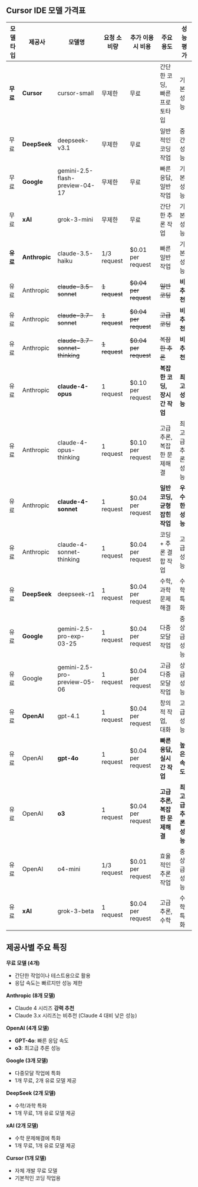 ## Cursor IDE 모델 가격표

| 모델 타입 | 제공사 | 모델명 | 요청 소비량 | 추가 이용 시 비용 | 주요 용도 | 성능 평가 |
|-----------|--------|---------|-------------|------------------|-----------|-----------|
| **무료** | **Cursor** | cursor-small | 무제한 | 무료 | 간단한 코딩, 빠른 프로토타입 | 기본 성능 |
| 무료 | **DeepSeek** | deepseek-v3.1 | 무제한 | 무료 | 일반적인 코딩 작업 | 중간 성능 |
| 무료 | **Google** | gemini-2.5-flash-preview-04-17 | 무제한 | 무료 | 빠른 응답, 일반 작업 | 기본 성능 |
| 무료 | **xAI** | grok-3-mini | 무제한 | 무료 | 간단한 추론 작업 | 기본 성능 |
| **유료** | **Anthropic** | claude-3.5-haiku | 1/3 request | $0.01 per request | 빠른 일반 작업 | 기본 성능 |
| 유료 | Anthropic | ~~claude-3.5-sonnet~~ | ~~1 request~~ | ~~$0.04 per request~~ | ~~일반 코딩~~ | **비추천** |
| 유료 | Anthropic | ~~claude-3.7-sonnet~~ | ~~1 request~~ | ~~$0.04 per request~~ | ~~고급 코딩~~ | **비추천** |
| 유료 | Anthropic | ~~claude-3.7-sonnet-thinking~~ | ~~1 request~~ | ~~$0.04 per request~~ | ~~복잡한 추론~~ | **비추천** |
| 유료 | Anthropic | **claude-4-opus** | 1 request | $0.10 per request | **복잡한 코딩, 장시간 작업** | **최고 성능** |
| 유료 | Anthropic | claude-4-opus-thinking | 1 request | $0.10 per request | 고급 추론, 복잡한 문제해결 | 최고급 추론 성능 |
| 유료 | Anthropic | **claude-4-sonnet** | 1 request | $0.04 per request | **일반 코딩, 균형잡힌 작업** | **우수한 성능** |
| 유료 | Anthropic | claude-4-sonnet-thinking | 1 request | $0.04 per request | 코딩 + 추론 결합 작업 | 고급 성능 |
| 유료 | **DeepSeek** | deepseek-r1 | 1 request | $0.04 per request | 수학, 과학 문제해결 | 수학 특화 |
| 유료 | **Google** | gemini-2.5-pro-exp-03-25 | 1 request | $0.04 per request | 다중모달 작업 | 중상급 성능 |
| 유료 | Google | gemini-2.5-pro-preview-05-06 | 1 request | $0.04 per request | 고급 다중모달 작업 | 상급 성능 |
| 유료 | **OpenAI** | gpt-4.1 | 1 request | $0.04 per request | 창의적 작업, 대화 | 고급 성능 |
| 유료 | OpenAI | **gpt-4o** | 1 request | $0.04 per request | **빠른 응답, 실시간 작업** | **높은 속도** |
| 유료 | OpenAI | **o3** | 1 request | $0.04 per request | **고급 추론, 복잡한 문제해결** | **최고급 추론 성능** |
| 유료 | OpenAI | o4-mini | 1/3 request | $0.01 per request | 효율적인 추론 작업 | 중상급 성능 |
| 유료 | **xAI** | grok-3-beta | 1 request | $0.04 per request | 고급 추론, 수학 | 수학 특화 |

## 제공사별 주요 특징

**무료 모델 (4개)**

- 간단한 작업이나 테스트용으로 활용
- 응답 속도는 빠르지만 성능 제한

**Anthropic (8개 모델)**

- Claude 4 시리즈 **강력 추천**
- Claude 3.x 시리즈는 비추천 (Claude 4 대비 낮은 성능)

**OpenAI (4개 모델)**

- **GPT-4o**: 빠른 응답 속도
- **o3**: 최고급 추론 성능

**Google (3개 모델)**

- 다중모달 작업에 특화
- 1개 무료, 2개 유료 모델 제공

**DeepSeek (2개 모델)**

- 수학/과학 특화
- 1개 무료, 1개 유료 모델 제공

**xAI (2개 모델)**

- 수학 문제해결에 특화
- 1개 무료, 1개 유료 모델 제공

**Cursor (1개 모델)**

- 자체 개발 무료 모델
- 기본적인 코딩 작업용
